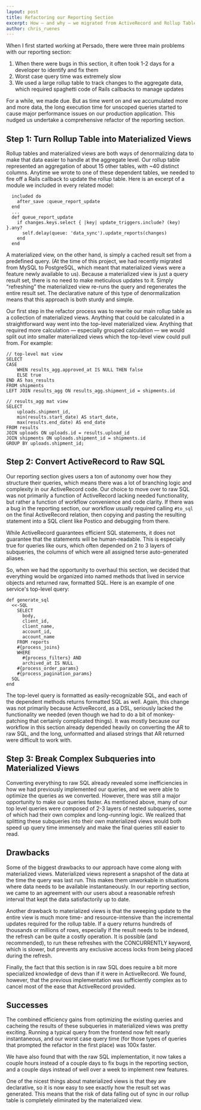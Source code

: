 ```yaml
---
layout: post
title: Refactoring our Reporting Section
excerpt: How — and why — we migrated from ActiveRecord and Rollup Tables to Raw SQL and Materialized Views
author: chris_ruenes
---
```


When I first started working at Persado, there were three main problems with our reporting section:

1. When there were bugs in this section, it often took 1-2 days for a developer to identify and fix them
2. Worst case query time was extremely slow
3. We used a large rollup table to track changes to the aggregate data, which required spaghetti code of Rails callbacks to manage updates

For a while, we made due. But as time went on and we accumulated more and more data, the long execution time for unscoped queries started to cause major performance issues on our production application. This nudged us undertake a comprehensive refactor of the reporting section.

## Step 1: Turn Rollup Table into Materialized Views

Rollup tables and materialized views are both ways of denormalizing data to make that data easier to handle at the aggregate level. Our rollup table represented an aggregation of about 15 other tables, with ~40 distinct columns. Anytime we wrote to one of these dependent tables, we needed to fire off a Rails callback to update the rollup table. Here is an excerpt of a module we included in every related model:

      included do
	    after_save :queue_report_update
	  end
	  ...
	  def queue_report_update
	    if changes.keys.select { |key| update_triggers.include?	(key) }.any?
		  self.delay(queue: 'data_sync').update_reports(changes)
		end
      end

A materialized view, on the other hand, is simply a cached result set from a predefined query. (At the time of this project, we had recently migrated from MySQL to PostgreSQL, which meant that materialized views were a feature newly available to us). Because a materialized view is just a query result set, there is no need to make meticulous updates to it. Simply “refreshing” the materialized view re-runs the query and regenerates the entire result set. The declarative nature of this type of denormalization means that this approach is both sturdy and simple.

Our first step in the refactor process was to rewrite our main rollup table as a collection of materialized views. Anything that could be calculated in a straightforward way went into the top-level materialized view. Anything that required more calculation — especially grouped calculation — we would split out into smaller materialized views which the top-level view could pull from. For example:


	// top-level mat view
	SELECT
	CASE
		WHEN results_agg.approved_at IS NULL THEN false
		ELSE true
	END AS has_results
	FROM shipments
	LEFT JOIN results_agg ON results_agg.shipment_id = shipments.id

    // results_agg mat view
    SELECT
		uploads.shipment_id,
		min(results.start_date) AS start_date,
		max(results.end_date) AS end_date
	FROM results
	JOIN uploads ON uploads.id = results.upload_id
	JOIN shipments ON uploads.shipment_id = shipments.id
	GROUP BY uploads.shipment_id;


## Step 2: Convert ActiveRecord to Raw SQL

Our reporting section gives users a ton of autonomy over how they structure their queries, which means there was a lot of branching logic and complexity in our ActiveRecord code. Our choice to move over to raw SQL was not primarily a function of ActiveRecord lacking needed functionality, but rather a function of workflow convenience and code clarity. If there was a bug in the reporting section, our workflow usually required calling `#to_sql` on the final ActiveRecord relation, then copying and pasting the resulting statement into a SQL client like Postico and debugging from there.

While ActiveRecord guarantees efficient SQL statements, it does not guarantee that the statements will be human-readable. This is especially true for queries like ours, which often depended on 2 to 3 layers of subqueries, the columns of which were all assigned terse auto-generated aliases.

So, when we had the opportunity to overhaul this section, we decided that everything would be organized into named methods that lived in service objects and returned raw, formatted SQL. Here is an example of one service's top-level query:

    def generate_sql
      <<-SQL
        SELECT
          body,
          client_id,
          client_name,
          account_id,
          account_name
        FROM reports
        #{process_joins}
        WHERE
          #{process_filters} AND
          archived_at IS NULL
        #{process_order_params}
        #{process_pagination_params}
      SQL
    end
The top-level query is formatted as easily-recognizable SQL, and each of the dependent methods returns formatted SQL as well. Again, this change was not primarily because ActiveRecord, as a DSL, seriously lacked the functionality we needed (even though we had to do a bit of monkey-patching that certainly complicated things). It was mostly because our workflow in this section already depended heavily on converting the AR to raw SQL, and the long, unformatted and aliased strings that AR returned were difficult to work with.

## Step 3: Break Complex Subqueries into Materialized Views

Converting everything to raw SQL already revealed some inefficiencies in how we had previously implemented our queries, and we were able to optimize the queries as we converted. However, there was still a major opportunity to make our queries faster. As mentioned above, many of our top level queries were composed of 2-3 layers of nested subqueries, some of which had their own complex and long-running logic. We realized that splitting these subqueries into their own materialized views would both speed up query time immensely and make the final queries still easier to read.

## Drawbacks

Some of the biggest drawbacks to our approach have come along with materialized views. Materialized views represent a snapshot of the data at the time the query was last run. This makes them unworkable in situations where data needs to be available instantaneously. In our reporting section, we came to an agreement with our users about a reasonable refresh interval that kept the data satisfactorily up to date.

Another drawback to materialized views is that the sweeping update to the entire view is much more time- and resource-intensive than the incremental updates required for the rollup table. If a query returns hundreds of thousands or millions of rows, especially if the result needs to be indexed, the refresh can be quite a costly operation. It is possible (and recommended), to run these refreshes with the CONCURRENTLY keyword, which is slower, but prevents any exclusive access locks from being placed during the refresh.

Finally, the fact that this section is in raw SQL does require a bit more specialized knowledge of devs than if it were in ActiveRecord. We found, however, that the previous implementation was sufficiently complex as to cancel most of the ease that ActiveRecord provided.

## Successes

The combined efficiency gains from optimizing the existing queries and cacheing the results of these subqueries in materialized views was pretty exciting. Running a typical query from the frontend now felt nearly instantaneous, and our worst case query time (for those types of queries that prompted the refactor in the first place) was 100x faster.

We have also found that with the raw SQL implementation, it now takes a couple hours instead of a couple days to fix bugs in the reporting section, and a couple days instead of well over a week to implement new features.

One of the nicest things about materialized views is that they are declarative, so it is now easy to see exactly how the result set was generated. This means that the risk of data falling out of sync in our rollup table is completely eliminated by the materialized view.

